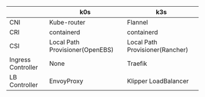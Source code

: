 | |k0s|k3s|
|---|---|---|
|CNI|Kube-router|Flannel|
|CRI|containerd|containerd|
|CSI|Local Path Provisioner(OpenEBS)|Local Path Provisioner(Rancher)|
|Ingress Controller|None|Traefik|
|LB Controller|EnvoyProxy|Klipper LoadBalancer|